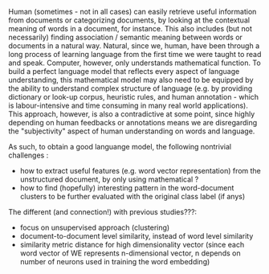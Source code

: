 
Human (sometimes - not in all cases) can easily retrieve useful information from documents or categorizing documents, by looking at the contextual meaning of  words in a document, for instance. This also includes (but not necessarily) finding association / semantic meaning between words or documents in a natural way. Natural, since we, human, have been through a long process of learning language from the first time we were taught to read and speak. Computer, however, only understands mathematical function. To build a perfect language model that reflects every aspect of language understanding, this mathematical model may also need to be equipped by the ability to understand complex structure of language (e.g. by providing dictionary or look-up corpus, heuristic rules, and human annotation - which is labour-intensive and time consuming in many real world applications). This approach, however, is also a contradictive at some point, since highly depending on human feedbacks or annotations means we are disregarding the "subjectivity" aspect of human understanding on words and language. 

As such, to obtain a good languange model, the following nontrivial challenges :
- how to extract useful features (e.g. word vector representation) from the unstructured document, by only using mathematical ?
- how to find (hopefully) interesting pattern in the word-document clusters to be further evaluated with the original class label (if anys)

The different (and connection!) with previous studies???:
- focus on unsupervised approach (clustering)
- document-to-document level similarity, instead of word level similarity
- similarity metric distance for high dimensionality vector (since each word vector of WE represents n-dimensional vector, n depends on number of neurons used in training the word embedding)
